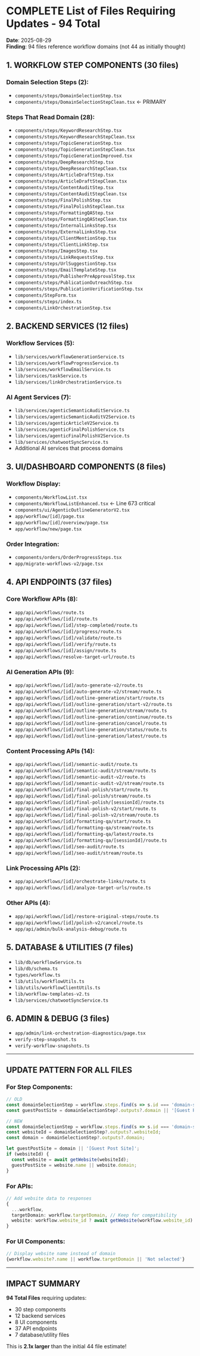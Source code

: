 # COMPLETE List of Files Requiring Updates - 94 Total

**Date**: 2025-08-29  
**Finding**: 94 files reference workflow domains (not 44 as initially thought)

## 1. WORKFLOW STEP COMPONENTS (30 files)

### Domain Selection Steps (2):
- `components/steps/DomainSelectionStep.tsx`
- `components/steps/DomainSelectionStepClean.tsx` ← PRIMARY

### Steps That Read Domain (28):
- `components/steps/KeywordResearchStep.tsx`
- `components/steps/KeywordResearchStepClean.tsx`
- `components/steps/TopicGenerationStep.tsx`
- `components/steps/TopicGenerationStepClean.tsx`
- `components/steps/TopicGenerationImproved.tsx`
- `components/steps/DeepResearchStep.tsx`
- `components/steps/DeepResearchStepClean.tsx`
- `components/steps/ArticleDraftStep.tsx`
- `components/steps/ArticleDraftStepClean.tsx`
- `components/steps/ContentAuditStep.tsx`
- `components/steps/ContentAuditStepClean.tsx`
- `components/steps/FinalPolishStep.tsx`
- `components/steps/FinalPolishStepClean.tsx`
- `components/steps/FormattingQAStep.tsx`
- `components/steps/FormattingQAStepClean.tsx`
- `components/steps/InternalLinksStep.tsx`
- `components/steps/ExternalLinksStep.tsx`
- `components/steps/ClientMentionStep.tsx`
- `components/steps/ClientLinkStep.tsx`
- `components/steps/ImagesStep.tsx`
- `components/steps/LinkRequestsStep.tsx`
- `components/steps/UrlSuggestionStep.tsx`
- `components/steps/EmailTemplateStep.tsx`
- `components/steps/PublisherPreApprovalStep.tsx`
- `components/steps/PublicationOutreachStep.tsx`
- `components/steps/PublicationVerificationStep.tsx`
- `components/StepForm.tsx`
- `components/steps/index.ts`
- `components/LinkOrchestrationStep.tsx`

## 2. BACKEND SERVICES (12 files)

### Workflow Services (5):
- `lib/services/workflowGenerationService.ts`
- `lib/services/workflowProgressService.ts`
- `lib/services/workflowEmailService.ts`
- `lib/services/taskService.ts`
- `lib/services/linkOrchestrationService.ts`

### AI Agent Services (7):
- `lib/services/agenticSemanticAuditService.ts`
- `lib/services/agenticSemanticAuditV2Service.ts`
- `lib/services/agenticArticleV2Service.ts`
- `lib/services/agenticFinalPolishService.ts`
- `lib/services/agenticFinalPolishV2Service.ts`
- `lib/services/chatwootSyncService.ts`
- Additional AI services that process domains

## 3. UI/DASHBOARD COMPONENTS (8 files)

### Workflow Display:
- `components/WorkflowList.tsx`
- `components/WorkflowListEnhanced.tsx` ← Line 673 critical
- `components/ui/AgenticOutlineGeneratorV2.tsx`
- `app/workflow/[id]/page.tsx`
- `app/workflow/[id]/overview/page.tsx`
- `app/workflow/new/page.tsx`

### Order Integration:
- `components/orders/OrderProgressSteps.tsx`
- `app/migrate-workflows-v2/page.tsx`

## 4. API ENDPOINTS (37 files)

### Core Workflow APIs (8):
- `app/api/workflows/route.ts`
- `app/api/workflows/[id]/route.ts`
- `app/api/workflows/[id]/step-completed/route.ts`
- `app/api/workflows/[id]/progress/route.ts`
- `app/api/workflows/[id]/validate/route.ts`
- `app/api/workflows/[id]/verify/route.ts`
- `app/api/workflows/[id]/assign/route.ts`
- `app/api/workflows/resolve-target-url/route.ts`

### AI Generation APIs (9):
- `app/api/workflows/[id]/auto-generate-v2/route.ts`
- `app/api/workflows/[id]/auto-generate-v2/stream/route.ts`
- `app/api/workflows/[id]/outline-generation/start/route.ts`
- `app/api/workflows/[id]/outline-generation/start-v2/route.ts`
- `app/api/workflows/[id]/outline-generation/stream/route.ts`
- `app/api/workflows/[id]/outline-generation/continue/route.ts`
- `app/api/workflows/[id]/outline-generation/cancel/route.ts`
- `app/api/workflows/[id]/outline-generation/status/route.ts`
- `app/api/workflows/[id]/outline-generation/latest/route.ts`

### Content Processing APIs (14):
- `app/api/workflows/[id]/semantic-audit/route.ts`
- `app/api/workflows/[id]/semantic-audit/stream/route.ts`
- `app/api/workflows/[id]/semantic-audit-v2/route.ts`
- `app/api/workflows/[id]/semantic-audit-v2/stream/route.ts`
- `app/api/workflows/[id]/final-polish/start/route.ts`
- `app/api/workflows/[id]/final-polish/stream/route.ts`
- `app/api/workflows/[id]/final-polish/[sessionId]/route.ts`
- `app/api/workflows/[id]/final-polish-v2/start/route.ts`
- `app/api/workflows/[id]/final-polish-v2/stream/route.ts`
- `app/api/workflows/[id]/formatting-qa/start/route.ts`
- `app/api/workflows/[id]/formatting-qa/stream/route.ts`
- `app/api/workflows/[id]/formatting-qa/latest/route.ts`
- `app/api/workflows/[id]/formatting-qa/[sessionId]/route.ts`
- `app/api/workflows/[id]/seo-audit/route.ts`
- `app/api/workflows/[id]/seo-audit/stream/route.ts`

### Link Processing APIs (2):
- `app/api/workflows/[id]/orchestrate-links/route.ts`
- `app/api/workflows/[id]/analyze-target-urls/route.ts`

### Other APIs (4):
- `app/api/workflows/[id]/restore-original-steps/route.ts`
- `app/api/workflows/[id]/polish-v2/cancel/route.ts`
- `app/api/admin/bulk-analysis-debug/route.ts`

## 5. DATABASE & UTILITIES (7 files)

- `lib/db/workflowService.ts`
- `lib/db/schema.ts`
- `types/workflow.ts`
- `lib/utils/workflowUtils.ts`
- `lib/utils/workflowClientUtils.ts`
- `lib/workflow-templates-v2.ts`
- `lib/services/chatwootSyncService.ts`

## 6. ADMIN & DEBUG (3 files)

- `app/admin/link-orchestration-diagnostics/page.tsx`
- `verify-step-snapshot.ts`
- `verify-workflow-snapshots.ts`

---

## UPDATE PATTERN FOR ALL FILES

### For Step Components:
```typescript
// OLD
const domainSelectionStep = workflow.steps.find(s => s.id === 'domain-selection');
const guestPostSite = domainSelectionStep?.outputs?.domain || '[Guest Post Site]';

// NEW
const domainSelectionStep = workflow.steps.find(s => s.id === 'domain-selection');
const websiteId = domainSelectionStep?.outputs?.websiteId;
const domain = domainSelectionStep?.outputs?.domain;

let guestPostSite = domain || '[Guest Post Site]';
if (websiteId) {
  const website = await getWebsite(websiteId);
  guestPostSite = website.name || website.domain;
}
```

### For APIs:
```typescript
// Add website data to responses
{
  ...workflow,
  targetDomain: workflow.targetDomain, // Keep for compatibility
  website: workflow.website_id ? await getWebsite(workflow.website_id) : null
}
```

### For UI Components:
```typescript
// Display website name instead of domain
{workflow.website?.name || workflow.targetDomain || 'Not selected'}
```

---

## IMPACT SUMMARY

**94 Total Files** requiring updates:
- 30 step components
- 12 backend services
- 8 UI components
- 37 API endpoints
- 7 database/utility files

This is **2.1x larger** than the initial 44 file estimate!